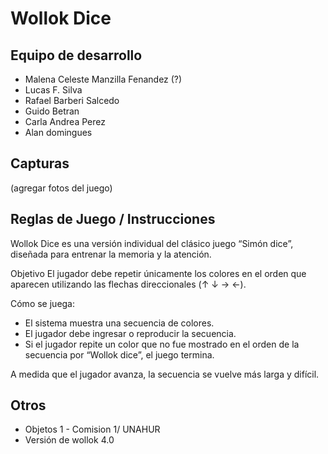 # Wollok Dice

## Equipo de desarrollo

-   Malena Celeste Manzilla Fenandez (?)
-   Lucas F. Silva
-   Rafael Barberi Salcedo
-   Guido Betran
-   Carla Andrea Perez
-   Alan domingues

## Capturas

(agregar fotos del juego)

## Reglas de Juego / Instrucciones

Wollok Dice es una versión individual del clásico juego “Simón dice”, diseñada para entrenar la memoria y la atención.

Objetivo
El jugador debe repetir únicamente los colores en el orden que aparecen utilizando las flechas direccionales (↑ ↓ → ←).

Cómo se juega:

-   El sistema muestra una secuencia de colores.
-   El jugador debe ingresar o reproducir la secuencia.
-   Si el jugador repite un color que no fue mostrado en el orden de la secuencia por “Wollok dice”, el juego termina.

A medida que el jugador avanza, la secuencia se vuelve más larga y difícil.

## Otros

-   Objetos 1 - Comision 1/ UNAHUR
-   Versión de wollok 4.0
